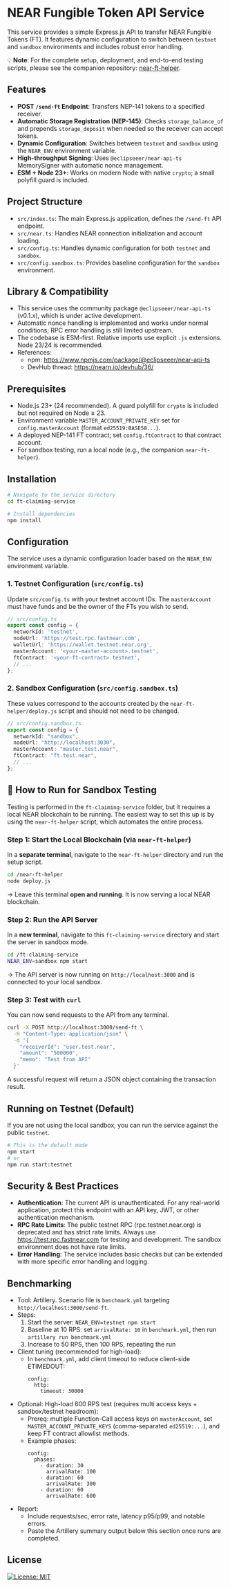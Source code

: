 # NEAR Fungible Token API Service

This service provides a simple Express.js API to transfer NEAR Fungible Tokens (FT). It features dynamic configuration to switch between `testnet` and `sandbox` environments and includes robust error handling.

💡 **Note**: For the complete setup, deployment, and end-to-end testing scripts, please see the companion repository: [near-ft-helper](https://github.com/Psianturi/near-ft-helper).

## Features

-   **POST `/send-ft` Endpoint**: Transfers NEP-141 tokens to a specified receiver.
-   **Automatic Storage Registration (NEP-145)**: Checks `storage_balance_of` and prepends `storage_deposit` when needed so the receiver can accept tokens.
-   **Dynamic Configuration**: Switches between `testnet` and `sandbox` using the `NEAR_ENV` environment variable.
-   **High-throughput Signing**: Uses `@eclipseeer/near-api-ts` MemorySigner with automatic nonce management.
-   **ESM + Node 23+**: Works on modern Node with native `crypto`; a small polyfill guard is included.

## Project Structure

-   `src/index.ts`: The main Express.js application, defines the `/send-ft` API endpoint.
-   `src/near.ts`: Handles NEAR connection initialization and account loading.
-   `src/config.ts`: Handles dynamic configuration for both `testnet` and `sandbox`.
-   `src/config.sandbox.ts`: Provides baseline configuration for the `sandbox` environment.

## Library & Compatibility

-   This service uses the community package `@eclipseeer/near-api-ts` (v0.1.x), which is under active development.
-   Automatic nonce handling is implemented and works under normal conditions; RPC error handling is still limited upstream.
-   The codebase is ESM-first. Relative imports use explicit `.js` extensions. Node 23/24 is recommended.
-   References:
    -   npm: https://www.npmjs.com/package/@eclipseeer/near-api-ts
    -   DevHub thread: https://nearn.io/devhub/36/
 
## Prerequisites

-   Node.js 23+ (24 recommended). A guard polyfill for `crypto` is included but not required on Node ≥ 23.
-   Environment variable `MASTER_ACCOUNT_PRIVATE_KEY` set for `config.masterAccount` (format `ed25519:BASE58...`).
-   A deployed NEP-141 FT contract; set `config.ftContract` to that contract account.
-   For sandbox testing, run a local node (e.g., the companion `near-ft-helper`).

## Installation

```bash
# Navigate to the service directory
cd ft-claiming-service

# Install dependencies
npm install
```

## Configuration

The service uses a dynamic configuration loader based on the `NEAR_ENV` environment variable.

### 1. Testnet Configuration (`src/config.ts`)

Update `src/config.ts` with your testnet account IDs. The `masterAccount` must have funds and be the owner of the FTs you wish to send.

```typescript
// src/config.ts
export const config = {
  networkId: 'testnet',
  nodeUrl: 'https://test.rpc.fastnear.com',
  walletUrl: 'https://wallet.testnet.near.org',
  masterAccount: '<your-master-account>.testnet',
  ftContract: '<your-ft-contract>.testnet',
  // ...
};
```

### 2. Sandbox Configuration (`src/config.sandbox.ts`)

These values correspond to the accounts created by the `near-ft-helper/deploy.js` script and should not need to be changed.

```typescript
// src/config.sandbox.ts
export const config = {
  networkId: "sandbox",
  nodeUrl: "http://localhost:3030",
  masterAccount: "master.test.near",
  ftContract: "ft.test.near",
  // ...
};
```

## 🚀 How to Run for Sandbox Testing

Testing is performed in the `ft-claiming-service` folder, but it requires a local NEAR blockchain to be running. The easiest way to set this up is by using the `near-ft-helper` script, which automates the entire process.

### Step 1: Start the Local Blockchain (via `near-ft-helper`)

In a **separate terminal**, navigate to the `near-ft-helper` directory and run the setup script.

```bash
cd /near-ft-helper
node deploy.js
```

→ Leave this terminal **open and running**. It is now serving a local NEAR blockchain.

### Step 2: Run the API Server

In a **new terminal**, navigate to this `ft-claiming-service` directory and start the server in sandbox mode.

```bash
cd /ft-claiming-service
NEAR_ENV=sandbox npm start
```

→ The API server is now running on `http://localhost:3000` and is connected to your local sandbox.

### Step 3: Test with `curl`

You can now send requests to the API from any terminal.

```bash
curl -X POST http://localhost:3000/send-ft \
  -H "Content-Type: application/json" \
  -d '{
    "receiverId": "user.test.near",
    "amount": "500000",
    "memo": "Test from API"
  }'
```

A successful request will return a JSON object containing the transaction result.

## Running on Testnet (Default)

If you are not using the local sandbox, you can run the service against the public `testnet`.

```bash
# This is the default mode
npm start
# or
npm run start:testnet
```

## Security & Best Practices

-   **Authentication**: The current API is unauthenticated. For any real-world application, protect this endpoint with an API key, JWT, or other authentication mechanism.
-   **RPC Rate Limits**: The public testnet RPC (rpc.testnet.near.org) is deprecated and has strict rate limits. Always use https://test.rpc.fastnear.com for testing and development. The sandbox environment does not have rate limits.
-   **Error Handling**: The service includes basic checks but can be extended with more specific error handling and logging.


## Benchmarking

-   Tool: Artillery. Scenario file is `benchmark.yml` targeting `http://localhost:3000/send-ft`.
-   Steps:
    1. Start the server: `NEAR_ENV=testnet npm start`
    2. Baseline at 10 RPS: set `arrivalRate: 10` in `benchmark.yml`, then run `artillery run benchmark.yml`
    3. Increase to 50 RPS, then 100 RPS, repeating the run
-   Client tuning (recommended for high-load):
    -   In `benchmark.yml`, add client timeout to reduce client-side ETIMEDOUT:
        ```
        config:
          http:
            timeout: 30000
        ```
-   Optional: High-load 600 RPS test (requires multi access keys + sandbox/testnet headroom):
    -   Prereq: multiple Function-Call access keys on `masterAccount`, set `MASTER_ACCOUNT_PRIVATE_KEYS` (comma-separated `ed25519:...`), and keep FT contract allowlist methods.
    -   Example phases:
        ```
        config:
          phases:
            - duration: 30
              arrivalRate: 100
            - duration: 60
              arrivalRate: 300
            - duration: 60
              arrivalRate: 600
        ```
-   Report:
    -   Include requests/sec, error rate, latency p95/p99, and notable errors.
    -   Paste the Artillery summary output below this section once runs are completed.


## License
[![License: MIT](https://img.shields.io/badge/License-MIT-yellow.svg)](https://opensource.org/licenses/MIT)
